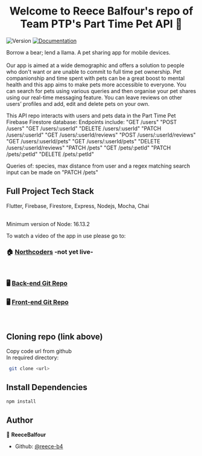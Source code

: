 <h1 align="center">Welcome to Reece Balfour's repo of Team PTP's Part Time Pet API 👋</h1>
<p>
  <img alt="Version" src="https://img.shields.io/badge/version-1.0.0-blue.svg?cacheSeconds=2592000" />
  <a href="https://github.com/northcoders/be-nc-news#readme" target="_blank">
    <img alt="Documentation" src="https://img.shields.io/badge/documentation-yes-brightgreen.svg" />
  </a>
</p>

Borrow a bear; lend a llama. A pet sharing app for mobile devices.
 <br>
 <br>
Our app is aimed at a wide demographic and offers a solution to 
people who don't want or are unable to commit to full time pet 
ownership. Pet companionship and time spent with pets can be a 
great boost to mental health and this app aims to make pets more 
accessible to everyone.
You can search for pets using various queries and then organise 
your pet shares using our real-time messaging feature. You can 
leave reviews on other users’ profiles and add, edit and delete pets 
on your own.

This API repo interacts with users and pets data in the Part Time Pet Firebase Firestore database:
Endpoints include:
"GET /users"
"POST /users"
"GET /users/:userId"
"DELETE /users/:userId"
"PATCH /users/:userId"
"GET /users/:userId/reviews"
"POST /users/:userId/reviews"
"GET /users/:userId/pets"
"GET /users/:userId/pets"
"DELETE /users/:userId/reviews"
"PATCH /pets"
"GET /pets/:petId"
"PATCH /pets/:petId"
"DELETE /pets/:petId"

Queries of:
species, max distance from user and a regex matching search input can be made on "PATCH /pets"


## Full Project Tech Stack
Flutter, Firebase, Firestore, Express, Nodejs, Mocha, Chai

<br>
Minimum version of Node: 16.13.2<br>

To watch a video of the app in use please go to:
### 🏠 [Northcoders](https://northcoders.com/projects/april-2022) -not yet live-
<br>

### 🖥️ [Back-end Git Repo](https://github.com/reece-b4/nc-project-api) 

### 🖥️ [Front-end Git Repo](https://github.com/reece-b4/nc_project)
 <br>

## Cloning repo (link above)
Copy code url from github <br>
In required directory:
```sh
 git clone <url>
```

## Install Dependencies
```sh
npm install
```

## Author

👤 **ReeceBalfour**

* Github: [@reece-b4](https://github.com/reece-b4)
